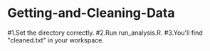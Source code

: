 Getting-and-Cleaning-Data
=========================
#1.Set the directory correctly.
#2.Run run_analysis.R.
#3.You'll find "cleaned.txt" in your workspace.
